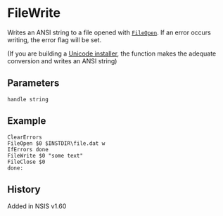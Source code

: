 # FileWrite

Writes an ANSI string to a file opened with [`FileOpen`][1]. If an error occurs writing, the error flag will be set.

(If you are building a [Unicode installer][2], the function makes the adequate conversion and writes an ANSI string)

## Parameters

    handle string

## Example

	ClearErrors
	FileOpen $0 $INSTDIR\file.dat w
	IfErrors done
	FileWrite $0 "some text"
	FileClose $0
	done:

## History

Added in NSIS v1.60

[1]: FileOpen.md
[2]: http://nsis.sourceforge.net/Docs/Chapter1.html#1.4